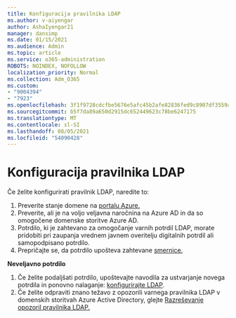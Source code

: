 ```yaml
---
title: Konfiguracija pravilnika LDAP
ms.author: v-aiyengar
author: AshaIyengar21
manager: dansimp
ms.date: 01/15/2021
ms.audience: Admin
ms.topic: article
ms.service: o365-administration
ROBOTS: NOINDEX, NOFOLLOW
localization_priority: Normal
ms.collection: Adm_O365
ms.custom:
- "9004394"
- "7923"
ms.openlocfilehash: 3f1f9728cdcfbe5676e5afc45b2afe82836fed9c8907df3559ac7daec21194ed
ms.sourcegitcommit: b5f7da89a650d2915dc652449623c78be6247175
ms.translationtype: MT
ms.contentlocale: sl-SI
ms.lasthandoff: 08/05/2021
ms.locfileid: "54090428"
---
```

# <a name="configure-ldap"></a>Konfiguracija pravilnika LDAP

Če želite konfigurirati pravilnik LDAP, naredite to:

1. Preverite stanje domene na [portalu Azure.](https://aka.ms/aadds-health)
1. Preverite, ali je na voljo veljavna naročnina na Azure AD in da so omogočene domenske storitve Azure AD.
1. Potrdilo, ki je zahtevano za omogočanje varnih potrdil LDAP, morate pridobiti pri zaupanja vrednem javnem overitelju digitalnih potrdil ali samopodpisano potrdilo.
1. Prepričajte se, da potrdilo upošteva zahtevane [smernice.](https://docs.microsoft.com/azure/active-directory-domain-services/active-directory-ds-admin-guide-configure-secure-ldap#requirements-for-the-secure-ldap-certificate)

**Neveljavno potrdilo**
1. Če želite podaljšati potrdilo, upoštevajte navodila za ustvarjanje novega potrdila in ponovno nalaganje: [konfigurirajte LDAP](https://docs.microsoft.com/azure/active-directory-domain-services/tutorial-configure-ldaps?WT.mc_id=Portal-Microsoft_Azure_Support).
1. Če želite odpraviti znano težavo z opozorili varnega pravilnika LDAP v domenskih storitvah Azure Active Directory, glejte [Razreševanje opozoril pravilnika LDAP.](https://docs.microsoft.com/azure/active-directory-domain-services/alert-ldaps?WT.mc_id=Portal-Microsoft_Azure_Support)
